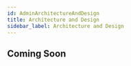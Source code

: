 ```yaml
---
id: AdminArchitectureAndDesign
title: Architecture and Design
sidebar_label: Architecture and Design
---
```


## Coming Soon
